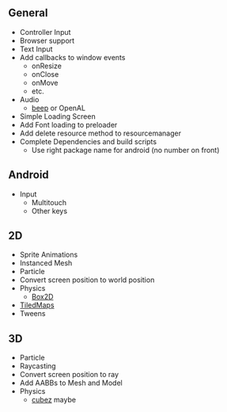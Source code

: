 ## General

+ Controller Input
+ Browser support
+ Text Input
+ Add callbacks to window events
	- onResize
	- onClose
	- onMove
	- etc.
+ Audio
	- [beep](https://github.com/faiface/beep) or OpenAL
+ Simple Loading Screen
+ Add Font loading to preloader
+ Add delete resource method to resourcemanager
+ Complete Dependencies and build scripts
	- Use right package name for android (no number on front)

## Android

+ Input
	- Multitouch
	- Other keys

## 2D

+ Sprite Animations
+ Instanced Mesh
+ Particle
+ Convert screen position to world position
+ Physics
	- [Box2D](https://github.com/ByteArena/box2d)
+ [TiledMaps](https://github.com/pikkpoiss/tmxgo)
+ Tweens

## 3D

+ Particle
+ Raycasting
+ Convert screen position to ray
+ Add AABBs to Mesh and Model
+ Physics
	- [cubez](https://github.com/tbogdala/cubez) maybe
